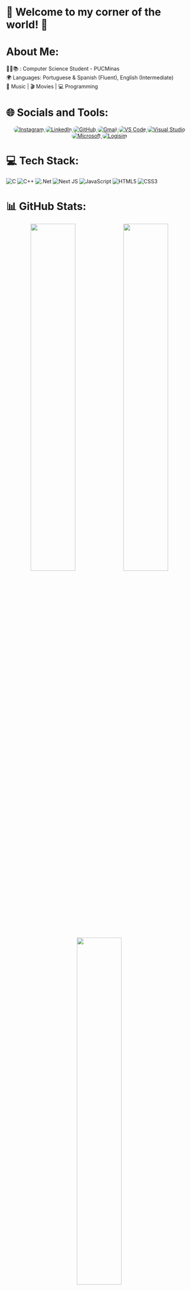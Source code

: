 # 💫 Welcome to my corner of the world! 💫


#  About Me:
👨‍💻📚 : Computer Science Student - PUCMinas  
🌍 Languages: Portuguese & Spanish (Fluent), English (Intermediate)  
🎵 Music | 🎬 Movies | 💻 Programming  

# 🌐 Socials and Tools:
<p align="center">
  <a href="https://instagram.com/Iza_Galarza" target="_blank">
    <img style="border-radius: 20px;" src="https://img.shields.io/badge/Instagram-%23E4405F.svg?logo=Instagram&logoColor=white" alt="Instagram">
  </a>
  <a href="https://www.linkedin.com/in/izadoragalarzaalves" target="_blank">
    <img style="border-radius: 20px;" src="https://img.shields.io/badge/LinkedIn-%230077B5.svg?logo=linkedin&logoColor=white" alt="LinkedIn">
  </a>
  <a href="https://github.com/IzadoraGalarza" target="_blank">
    <img style="border-radius: 20px;" src="https://img.shields.io/badge/GitHub-%23121011.svg?logo=github&logoColor=white" alt="GitHub">
  </a>
  <a href="mailto:izad.galarza@gmail.com" target="_blank">
    <img style="border-radius: 20px;" src="https://img.shields.io/badge/Gmail-%23D44638.svg?logo=gmail&logoColor=white" alt="Gmail">
  </a>
  <a href="https://code.visualstudio.com/" target="_blank">
    <img style="border-radius: 20px;" src="https://img.shields.io/badge/VS%20Code-%23007ACC.svg?logo=visualstudiocode&logoColor=white" alt="VS Code">
  </a>
  <a href="https://visualstudio.microsoft.com/" target="_blank">
    <img style="border-radius: 20px;" src="https://img.shields.io/badge/Visual%20Studio-%23007ACC.svg?logo=visualstudio&logoColor=white" alt="Visual Studio">
  </a>
  <a href="https://www.microsoft.com/" target="_blank">
    <img style="border-radius: 20px;" src="https://img.shields.io/badge/Microsoft-%23008CFF.svg?logo=microsoft&logoColor=white" alt="Microsoft">
  </a>
  <a href="http://www.cburch.com/logisim/" target="_blank">
    <img style="border-radius: 20px;" src="https://img.shields.io/badge/Logisim-%23008CFF.svg?logo=logisim&logoColor=white" alt="Logisim">
  </a>
</p>

# 💻 Tech Stack:
![C](https://img.shields.io/badge/c-%2300599C.svg?style=for-the-badge&logo=c&logoColor=white) ![C++](https://img.shields.io/badge/c++-%2300599C.svg?style=for-the-badge&logo=c%2B%2B&logoColor=white) ![.Net](https://img.shields.io/badge/.NET-5C2D91?style=for-the-badge&logo=.net&logoColor=white) ![Next JS](https://img.shields.io/badge/Next-black?style=for-the-badge&logo=next.js&logoColor=white) ![JavaScript](https://img.shields.io/badge/javascript-%23323330.svg?style=for-the-badge&logo=javascript&logoColor=%23F7DF1E) ![HTML5](https://img.shields.io/badge/html5-%23E34F26.svg?style=for-the-badge&logo=html5&logoColor=white) ![CSS3](https://img.shields.io/badge/css3-%231572B6.svg?style=for-the-badge&logo=css3&logoColor=white)


# 📊 GitHub Stats:
<p align="center">
  <img width="49%" src="https://github-readme-stats.vercel.app/api?username=IzadoraGalarza&theme=blue_navy&hide_border=false&include_all_commits=true&count_private=true" />
  <img width="49%" src="https://streak-stats.demolab.com/?user=IzadoraGalarza&theme=blue_navy&hide_border=false" />
</p>

<p align="center">
  <img width="49%" src="https://github-readme-stats.vercel.app/api/top-langs/?username=IzadoraGalarza&theme=blue_navy&hide_border=false&include_all_commits=true&count_private=true&layout=compact" />
</p>

# 📊 GitHub Activity Graph:
<p align="center">
  <img src="https://github-readme-activity-graph.vercel.app/graph?username=IzadoraGalarza&theme=blue_navy&hide_border=false" />
</p>




